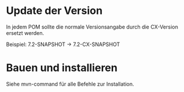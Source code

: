 # Update der Version #

In jedem POM sollte die normale Versionsangabe durch die CX-Version ersetzt werden.

Beispiel: 7.2-SNAPSHOT -> 7.2-CX-SNAPSHOT

# Bauen und installieren

Siehe mvn-command für alle Befehle zur Installation.
